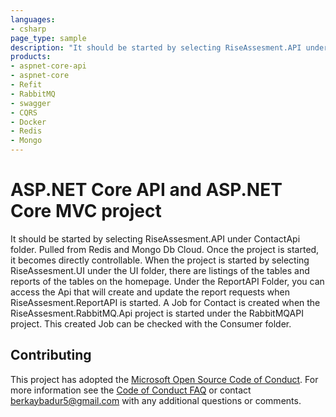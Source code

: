 ```yaml
---
languages:
- csharp
page_type: sample
description: "It should be started by selecting RiseAssesment.API under ContactApi folder. Pulled from Redis and Mongo Db Cloud. Once the project is started, it becomes directly controllable."
products:
- aspnet-core-api
- aspnet-core
- Refit
- RabbitMQ
- swagger
- CQRS 
- Docker
- Redis
- Mongo
---
```


# ASP.NET Core API and ASP.NET Core MVC project
It should be started by selecting RiseAssesment.API under ContactApi folder. Pulled from Redis and Mongo Db Cloud. Once the project is started, it becomes directly controllable.
When the project is started by selecting RiseAssesment.UI under the UI folder, there are listings of the tables and reports of the tables on the homepage.
Under the ReportAPI Folder, you can access the Api that will create and update the report requests when RiseAssesment.ReportAPI is started.
A Job for Contact is created when the RiseAssesment.RabbitMQ.Api project is started under the RabbitMQAPI project.
This created Job can be checked with the Consumer folder.
## Contributing

This project has adopted the [Microsoft Open Source Code of Conduct](https://opensource.microsoft.com/codeofconduct/). For more information see the [Code of Conduct FAQ](https://opensource.microsoft.com/codeofconduct/faq/) or contact [berkaybadur5@gmail.com](mailto:berkaybadur5@gmail.com) with any additional questions or comments.
